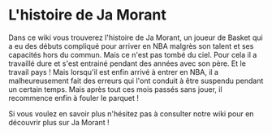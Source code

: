 # L'histoire de Ja Morant

Dans ce wiki vous trouverez l'histoire de Ja Morant, 
un joueur de Basket qui a eu des débuts compliqué pour arriver en NBA malgrès son talent et ses capacités hors du commun.
Mais ce n'est pas tombé du ciel. Pour cela il a travaillé dure et s'est entrainé pendant des années avec son père.
Et le travail pays ! 
Mais lorsqu'il est enfin arrivé à entrer en NBA, il a malheureusement fait des erreurs qui l'ont conduit à être suspendu pendant un certain temps.
Mais après tout ces mois passés sans jouer, il recommence enfin à fouler le parquet !



Si vous voulez en savoir plus n'hésitez pas à consulter notre wiki pour en découvrir plus sur Ja Morant !
